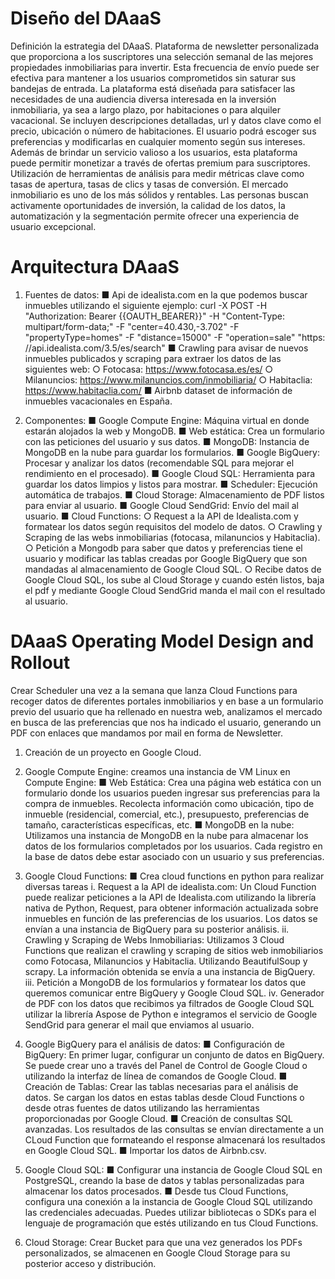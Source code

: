 # Diseño del DAaaS

Definición la estrategia del DAaaS.
Plataforma de newsletter personalizada que proporciona a los suscriptores una selección semanal de las mejores propiedades inmobiliarias para invertir. Esta frecuencia de envío puede ser efectiva para mantener a los usuarios comprometidos sin saturar sus bandejas de entrada. La plataforma está diseñada para satisfacer las necesidades de una audiencia diversa interesada en la inversión inmobiliaria, ya sea a largo plazo, por habitaciones o para alquiler vacacional. Se incluyen descripciones detalladas, url y datos clave como el precio, ubicación o número de habitaciones.
El usuario podrá escoger sus preferencias y modificarlas en cualquier momento según sus intereses.
Además de brindar un servicio valioso a los usuarios, esta plataforma puede permitir monetizar a través de ofertas premium para suscriptores.
Utilización de herramientas de análisis para medir métricas clave como tasas de apertura, tasas de clics y tasas de conversión.
El mercado inmobiliario es uno de los más sólidos y rentables. Las personas buscan activamente oportunidades de inversión, la calidad de los datos, la automatización y la segmentación permite ofrecer una experiencia de usuario excepcional.

# Arquitectura DAaaS

1. Fuentes de datos:
■ Api de idealista.com en la que podemos buscar inmuebles utilizando el siguiente ejemplo:
curl -X POST -H "Authorization: Bearer {{OAUTH_BEARER}}" -H "Content-Type: multipart/form-data;" -F "center=40.430,-3.702" -F "propertyType=homes" -F "distance=15000" -F "operation=sale" "https: //api.idealista.com/3.5/es/search"
■ Crawling para avisar de nuevos inmuebles publicados y scraping para extraer los datos de las siguientes web:
  ○ Fotocasa: https://www.fotocasa.es/es/
  ○ Milanuncios: https://www.milanuncios.com/inmobiliaria/
  ○ Habitaclia: https://www.habitaclia.com/
■ Airbnb dataset de información de inmuebles vacacionales en España.

2. Componentes:
■ Google Compute Engine: Máquina virtual en donde estarán alojados la web y MongoDB.
■ Web estática: Crea un formulario con las peticiones del usuario y sus datos.
■ MongoDB: Instancia de MongoDB en la nube para guardar los formularios.
■ Google BigQuery: Procesar y analizar los datos (recomendable SQL para
mejorar el rendimiento en el procesado).
■ Google Cloud SQL: Herramienta para guardar los datos limpios y listos para
mostrar.
■ Scheduler: Ejecución automática de trabajos.
■ Cloud Storage: Almacenamiento de PDF listos para enviar al usuario.
■ Google Cloud SendGrid: Envío del mail al usuario.
■ Cloud Functions:
  ○ Request a la API de Idealista.com y formatear los datos según requisitos del modelo de datos.
  ○ Crawling y Scraping de las webs inmobiliarias (fotocasa, milanuncios y Habitaclia).
  ○ Petición a Mongodb para saber que datos y preferencias tiene el usuario y modificar las tablas creadas por Google BigQuery que son mandadas al almacenamiento de Google Cloud SQL.
  ○ Recibe datos de Google Cloud SQL, los sube al Cloud Storage y cuando estén listos, baja el pdf y mediante Google Cloud SendGrid manda el mail con el resultado al usuario.

# DAaaS Operating Model Design and Rollout

Crear Scheduler una vez a la semana que lanza Cloud Functions para recoger datos de diferentes portales inmobiliarios y en base a un formulario previo del usuario que ha rellenado en nuestra web, analizamos el mercado en busca de las preferencias que nos ha indicado el usuario, generando un PDF con enlaces que mandamos por mail en forma de Newsletter.

1. Creación de un proyecto en Google Cloud.
   
2. Google Compute Engine: creamos una instancia de VM Linux en Compute Engine:
  ■ Web Estática: Crea una página web estática con un formulario donde los usuarios pueden ingresar sus preferencias para la compra de inmuebles. Recolecta información como ubicación, tipo de inmueble (residencial, comercial, etc.), presupuesto, preferencias de tamaño, características
  específicas, etc.
  ■ MongoDB en la nube: Utilizamos una instancia de MongoDB en la nube para
  almacenar los datos de los formularios completados por los usuarios. Cada registro en la base de datos debe estar asociado con un usuario y sus preferencias.

3. Google Cloud Functions:
  ■ Crea cloud functions en python para realizar diversas tareas
    i. Request a la API de idealista.com: Un Cloud Function puede realizar peticiones a la API de Idealista.com utilizando la librería nativa de Python, Request, para obtener información actualizada sobre inmuebles en función de las preferencias de los usuarios. Los datos
    se envían a una instancia de BigQuery para su posterior análisis.
    ii. Crawling y Scraping de Webs Inmobiliarias: Utilizamos 3 Cloud Functions que realizan el crawling y scraping de sitios web inmobiliarios como Fotocasa, Milanuncios y Habitaclia. Utilizando BeautifulSoup y scrapy. La información obtenida se envía a una
    instancia de BigQuery.
    iii. Petición a MongoDB de los formularios y formatear los datos que
    queremos comunicar entre BigQuery y Google Cloud SQL.
    iv. Generador de PDF con los datos que recibimos ya filtrados de Google Cloud SQL utilizar la librería Aspose de Python e integramos el servicio de Google SendGrid para generar el mail que enviamos al
    usuario.

4. Google BigQuery para el análisis de datos:
  ■ Configuración de BigQuery: En primer lugar, configurar un conjunto de datos
  en BigQuery. Se puede crear uno a través del Panel de Control de Google
  Cloud o utilizando la interfaz de línea de comandos de Google Cloud.
  ■ Creación de Tablas: Crear las tablas necesarias para el análisis de datos. Se cargan los datos en estas tablas desde Cloud Functions o desde otras fuentes de datos utilizando las herramientas proporcionadas por Google
  Cloud.
  ■ Creación de consultas SQL avanzadas. Los resultados de las consultas se
  envían directamente a un CLoud Function que formateando el response
  almacenará los resultados en Google Cloud SQL.
  ■ Importar los datos de Airbnb.csv.

5. Google Cloud SQL:
  ■ Configurar una instancia de Google Cloud SQL en PostgreSQL, creando la
  base de datos y tablas personalizadas para almacenar los datos procesados.
  ■ Desde tus Cloud Functions, configura una conexión a la instancia de Google Cloud SQL utilizando las credenciales adecuadas. Puedes utilizar bibliotecas o SDKs para el lenguaje de programación que estés utilizando en tus Cloud
  Functions.

6. Cloud Storage: Crear Bucket para que una vez generados los PDFs personalizados, se almacenen en Google Cloud Storage para su posterior acceso y distribución.
